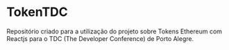 # TokenTDC
Repositório criado para a utilização do projeto sobre Tokens Ethereum com Reactjs para o TDC (The Developer Conference) de Porto Alegre.
